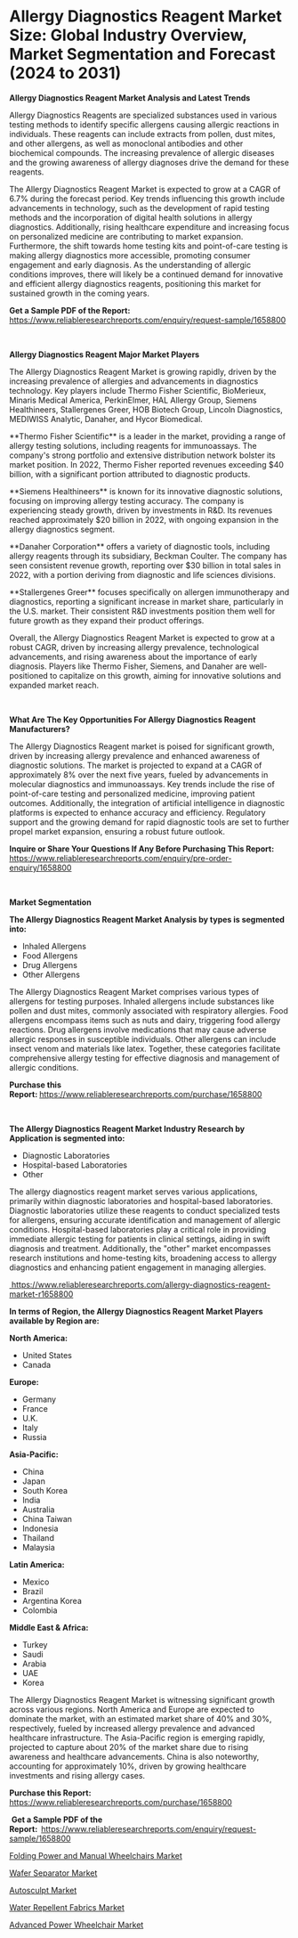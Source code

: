 <p><h1>Allergy Diagnostics Reagent Market Size: Global Industry Overview, Market Segmentation and Forecast (2024 to 2031)</h1></p><p><strong>Allergy Diagnostics Reagent Market Analysis and Latest Trends</strong></p>
<p><p>Allergy Diagnostics Reagents are specialized substances used in various testing methods to identify specific allergens causing allergic reactions in individuals. These reagents can include extracts from pollen, dust mites, and other allergens, as well as monoclonal antibodies and other biochemical compounds. The increasing prevalence of allergic diseases and the growing awareness of allergy diagnoses drive the demand for these reagents.</p><p>The Allergy Diagnostics Reagent Market is expected to grow at a CAGR of 6.7% during the forecast period. Key trends influencing this growth include advancements in technology, such as the development of rapid testing methods and the incorporation of digital health solutions in allergy diagnostics. Additionally, rising healthcare expenditure and increasing focus on personalized medicine are contributing to market expansion. Furthermore, the shift towards home testing kits and point-of-care testing is making allergy diagnostics more accessible, promoting consumer engagement and early diagnosis. As the understanding of allergic conditions improves, there will likely be a continued demand for innovative and efficient allergy diagnostics reagents, positioning this market for sustained growth in the coming years.</p></p>
<p><strong>Get a Sample PDF of the Report:&nbsp;</strong> <a href="https://www.reliableresearchreports.com/enquiry/request-sample/1658800?utm_campaign=24&utm_medium=2&utm_source=Github&utm_content=ia&utm_term=09122024&utm_id=allergy-diagnostics-reagent">https://www.reliableresearchreports.com/enquiry/request-sample/1658800</a></p>
<p>&nbsp;</p>
<p><strong>Allergy Diagnostics Reagent Major Market Players</strong></p>
<p><p>The Allergy Diagnostics Reagent Market is growing rapidly, driven by the increasing prevalence of allergies and advancements in diagnostics technology. Key players include Thermo Fisher Scientific, BioMerieux, Minaris Medical America, PerkinElmer, HAL Allergy Group, Siemens Healthineers, Stallergenes Greer, HOB Biotech Group, Lincoln Diagnostics, MEDIWISS Analytic, Danaher, and Hycor Biomedical.</p><p>**Thermo Fisher Scientific** is a leader in the market, providing a range of allergy testing solutions, including reagents for immunoassays. The company's strong portfolio and extensive distribution network bolster its market position. In 2022, Thermo Fisher reported revenues exceeding $40 billion, with a significant portion attributed to diagnostic products.</p><p>**Siemens Healthineers** is known for its innovative diagnostic solutions, focusing on improving allergy testing accuracy. The company is experiencing steady growth, driven by investments in R&D. Its revenues reached approximately $20 billion in 2022, with ongoing expansion in the allergy diagnostics segment.</p><p>**Danaher Corporation** offers a variety of diagnostic tools, including allergy reagents through its subsidiary, Beckman Coulter. The company has seen consistent revenue growth, reporting over $30 billion in total sales in 2022, with a portion deriving from diagnostic and life sciences divisions.</p><p>**Stallergenes Greer** focuses specifically on allergen immunotherapy and diagnostics, reporting a significant increase in market share, particularly in the U.S. market. Their consistent R&D investments position them well for future growth as they expand their product offerings.</p><p>Overall, the Allergy Diagnostics Reagent Market is expected to grow at a robust CAGR, driven by increasing allergy prevalence, technological advancements, and rising awareness about the importance of early diagnosis. Players like Thermo Fisher, Siemens, and Danaher are well-positioned to capitalize on this growth, aiming for innovative solutions and expanded market reach.</p></p>
<p>&nbsp;</p>
<p><strong>What Are The Key Opportunities For Allergy Diagnostics Reagent Manufacturers?</strong></p>
<p><p>The Allergy Diagnostics Reagent market is poised for significant growth, driven by increasing allergy prevalence and enhanced awareness of diagnostic solutions. The market is projected to expand at a CAGR of approximately 8% over the next five years, fueled by advancements in molecular diagnostics and immunoassays. Key trends include the rise of point-of-care testing and personalized medicine, improving patient outcomes. Additionally, the integration of artificial intelligence in diagnostic platforms is expected to enhance accuracy and efficiency. Regulatory support and the growing demand for rapid diagnostic tools are set to further propel market expansion, ensuring a robust future outlook.</p></p>
<p><strong>Inquire or Share Your Questions If Any Before Purchasing This Report:</strong> <a href="https://www.reliableresearchreports.com/enquiry/pre-order-enquiry/1658800?utm_campaign=24&utm_medium=2&utm_source=Github&utm_content=ia&utm_term=09122024&utm_id=allergy-diagnostics-reagent">https://www.reliableresearchreports.com/enquiry/pre-order-enquiry/1658800</a></p>
<p>&nbsp;</p>
<p><strong>Market Segmentation</strong></p>
<p><strong>The Allergy Diagnostics Reagent Market Analysis by types is segmented into:</strong></p>
<p><ul><li>Inhaled Allergens</li><li>Food Allergens</li><li>Drug Allergens</li><li>Other Allergens</li></ul></p>
<p><p>The Allergy Diagnostics Reagent Market comprises various types of allergens for testing purposes. Inhaled allergens include substances like pollen and dust mites, commonly associated with respiratory allergies. Food allergens encompass items such as nuts and dairy, triggering food allergy reactions. Drug allergens involve medications that may cause adverse allergic responses in susceptible individuals. Other allergens can include insect venom and materials like latex. Together, these categories facilitate comprehensive allergy testing for effective diagnosis and management of allergic conditions.</p></p>
<p><strong>Purchase this Report:&nbsp;</strong><a href="https://www.reliableresearchreports.com/purchase/1658800?utm_campaign=24&utm_medium=2&utm_source=Github&utm_content=ia&utm_term=09122024&utm_id=allergy-diagnostics-reagent">https://www.reliableresearchreports.com/purchase/1658800</a></p>
<p>&nbsp;</p>
<p><strong>The Allergy Diagnostics Reagent Market Industry Research by Application is segmented into:</strong></p>
<p><ul><li>Diagnostic Laboratories</li><li>Hospital-based Laboratories</li><li>Other</li></ul></p>
<p><p>The allergy diagnostics reagent market serves various applications, primarily within diagnostic laboratories and hospital-based laboratories. Diagnostic laboratories utilize these reagents to conduct specialized tests for allergens, ensuring accurate identification and management of allergic conditions. Hospital-based laboratories play a critical role in providing immediate allergic testing for patients in clinical settings, aiding in swift diagnosis and treatment. Additionally, the "other" market encompasses research institutions and home-testing kits, broadening access to allergy diagnostics and enhancing patient engagement in managing allergies.</p></p>
<p><a href="https://www.reliableresearchreports.com/allergy-diagnostics-reagent-market-r1658800?utm_campaign=24&utm_medium=2&utm_source=Github&utm_content=ia&utm_term=09122024&utm_id=allergy-diagnostics-reagent">&nbsp;https://www.reliableresearchreports.com/allergy-diagnostics-reagent-market-r1658800</a></p>
<p><strong>In terms of Region, the Allergy Diagnostics Reagent Market Players available by Region are:</strong></p>
<p>
    <p> <strong> North America: </strong>
        <ul>
            <li>United States</li>
            <li>Canada</li>
        </ul>
        </p> 
    <p> <strong> Europe: </strong>
        <ul>
            <li>Germany</li>
            <li>France</li>
            <li>U.K.</li>
            <li>Italy</li>
            <li>Russia</li>
        </ul>
        </p> 
    <p> <strong> Asia-Pacific: </strong>
        <ul>
            <li>China</li>
            <li>Japan</li>
            <li>South Korea</li>
            <li>India</li>
            <li>Australia</li>
            <li>China Taiwan</li>
            <li>Indonesia</li>
            <li>Thailand</li>
            <li>Malaysia</li>
        </ul>
        </p> 
    <p> <strong> Latin America: </strong>
        <ul>
            <li>Mexico</li>
            <li>Brazil</li>
            <li>Argentina Korea</li>
            <li>Colombia</li>
        </ul>
        </p> 
    <p> <strong> Middle East & Africa: </strong>
        <ul>
            <li>Turkey</li>
            <li>Saudi</li>
            <li>Arabia</li>
            <li>UAE</li>
            <li>Korea</li>
        </ul>
    </p>
    </p>
<p><p>The Allergy Diagnostics Reagent Market is witnessing significant growth across various regions. North America and Europe are expected to dominate the market, with an estimated market share of 40% and 30%, respectively, fueled by increased allergy prevalence and advanced healthcare infrastructure. The Asia-Pacific region is emerging rapidly, projected to capture about 20% of the market share due to rising awareness and healthcare advancements. China is also noteworthy, accounting for approximately 10%, driven by growing healthcare investments and rising allergy cases.</p></p>
<p><strong>Purchase this Report: </strong><a href="https://www.reliableresearchreports.com/purchase/1658800?utm_campaign=24&utm_medium=2&utm_source=Github&utm_content=ia&utm_term=09122024&utm_id=allergy-diagnostics-reagent">https://www.reliableresearchreports.com/purchase/1658800</a></p>
<p>&nbsp;<strong>Get a Sample PDF of the Report:&nbsp;&nbsp;</strong><a href="https://www.reliableresearchreports.com/enquiry/request-sample/1658800?utm_campaign=24&utm_medium=2&utm_source=Github&utm_content=ia&utm_term=09122024&utm_id=allergy-diagnostics-reagent">https://www.reliableresearchreports.com/enquiry/request-sample/1658800</a></p>
<p><strong></strong></p>
<p><p><a href="https://github.com/santosh758595/Market-Research-Report-List-6/blob/main/folding-power-and-manual-wheelchairs-market.md?utm_campaign=24&utm_medium=2&utm_source=Github&utm_content=ia&utm_term=09122024&utm_id=allergy-diagnostics-reagent">Folding Power and Manual Wheelchairs Market</a></p><p><a href="https://www.linkedin.com/pulse/th-score-market-0ptye?utm_campaign=24&utm_medium=2&utm_source=Github&utm_content=ia&utm_term=09122024&utm_id=allergy-diagnostics-reagent">Wafer Separator Market</a></p><p><a href="https://www.linkedin.com/pulse/study-onthe-value-market-segmentation-share-analysis-autosculpt-yirbe?utm_campaign=24&utm_medium=2&utm_source=Github&utm_content=ia&utm_term=09122024&utm_id=allergy-diagnostics-reagent">Autosculpt Market</a></p><p><a href="https://www.linkedin.com/pulse/th-score-market-0ptye?utm_campaign=24&utm_medium=2&utm_source=Github&utm_content=ia&utm_term=09122024&utm_id=allergy-diagnostics-reagent">Water Repellent Fabrics Market</a></p><p><a href="https://github.com/elizabethdagraca/Market-Research-Report-List-5/blob/main/advanced-power-wheelchair-market.md?utm_campaign=24&utm_medium=2&utm_source=Github&utm_content=ia&utm_term=09122024&utm_id=allergy-diagnostics-reagent">Advanced Power Wheelchair Market</a></p></p>